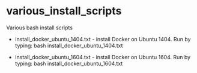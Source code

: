 # various_install_scripts

Various bash install scripts

- install_docker_ubuntu_1404.txt - install Docker on Ubuntu 1404.  Run by typing: bash install_docker_ubuntu_1404.txt 

- install_docker_ubuntu_1604.txt - install Docker on Ubuntu 1604.  Run by typing: bash install_docker_ubuntu_1604.txt 
